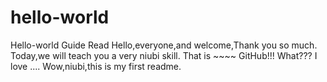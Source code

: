 # hello-world
Hello-world Guide Read
Hello,everyone,and welcome,Thank you so much.
Today,we will teach you a very niubi skill.
That is ~~~~ GitHub!!!
What???
I love ....
Wow,niubi,this is my first readme.
